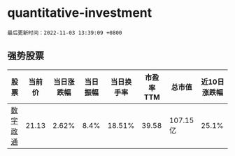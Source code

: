 # quantitative-investment

`最后更新时间：2022-11-03 13:39:09 +0800`

## 强势股票

|股票|当前价|当日涨跌幅|当日振幅|当日换手率|市盈率TTM|总市值|近10日涨跌幅|
|----|----|----|----|----|----|----|----|
|[数字政通](https://xueqiu.com/S/SZ300075)|21.13|2.62%|8.4%|18.51%|39.58|107.15亿|25.1%|
